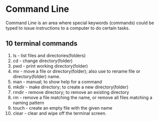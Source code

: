 # Command Line
Command Line is an area where special keywords (commands) could be typed to issue instructions to a computer to do certain tasks.

## 10 terminal commands
1. ls - list files and directories(folders)
2. cd - change directory(folder)
3. pwd - print working directory(folder)
4. mv - move a file or directory(folder); also use to rename file  or directory(folder) name.
5. man - manual; to show help for a command
6. mkdir - make directory; to create a new directory(folder)
7. rmdir - remove directory; to remove an existing directory
8. rm - remove a file matching the name, or remove all files matching a naming pattern
9. touch - create an empty file with the given name
10. clear - clear and wipe off the terminal screen.

